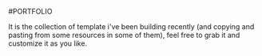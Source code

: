 #PORTFOLIO

It is the collection of template i've been building recently (and copying and pasting from some resources in some of them), feel free to grab it and customize it as you like.
